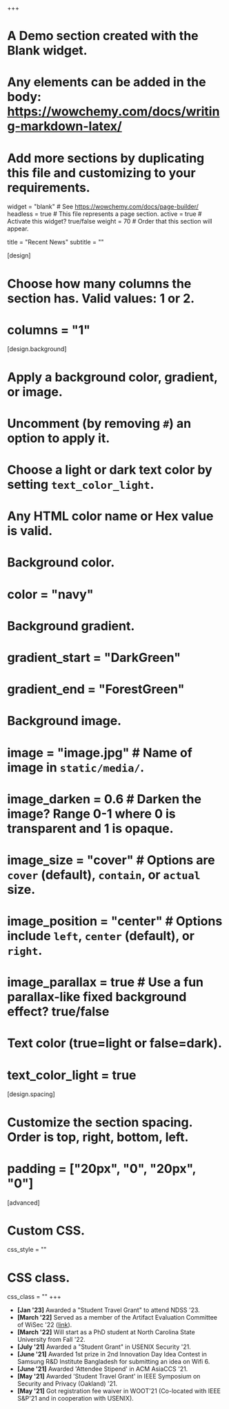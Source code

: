 +++
# A Demo section created with the Blank widget.
# Any elements can be added in the body: https://wowchemy.com/docs/writing-markdown-latex/
# Add more sections by duplicating this file and customizing to your requirements.

widget = "blank"  # See https://wowchemy.com/docs/page-builder/
headless = true  # This file represents a page section.
active = true  # Activate this widget? true/false
weight = 70  # Order that this section will appear.

title = "Recent News"
subtitle = ""

[design]
  # Choose how many columns the section has. Valid values: 1 or 2.
  # columns = "1"

[design.background]
  # Apply a background color, gradient, or image.
  #   Uncomment (by removing `#`) an option to apply it.
  #   Choose a light or dark text color by setting `text_color_light`.
  #   Any HTML color name or Hex value is valid.

  # Background color.
  # color = "navy"
  
  # Background gradient.
  # gradient_start = "DarkGreen"
  # gradient_end = "ForestGreen"
  
  # Background image.
  # image = "image.jpg"  # Name of image in `static/media/`.
  # image_darken = 0.6  # Darken the image? Range 0-1 where 0 is transparent and 1 is opaque.
  # image_size = "cover"  #  Options are `cover` (default), `contain`, or `actual` size.
  # image_position = "center"  # Options include `left`, `center` (default), or `right`.
  # image_parallax = true  # Use a fun parallax-like fixed background effect? true/false
  
  # Text color (true=light or false=dark).
  # text_color_light = true

[design.spacing]
  # Customize the section spacing. Order is top, right, bottom, left.
  # padding = ["20px", "0", "20px", "0"]

[advanced]
 # Custom CSS. 
 css_style = ""
 
 # CSS class.
 css_class = ""
+++

- **[Jan '23]** Awarded a "Student Travel Grant" to attend NDSS '23.
- **[March '22]** Served as a member of the Artifact Evaluation Committee of WiSec '22 ([link](https://wisec2022.cs.utsa.edu/replicability-label/)).
- **[March '22]** Will start as a PhD student at North Carolina State University from Fall '22.
- **[July '21]** Awarded a "Student Grant" in USENIX Security '21.
- **[June '21]** Awarded 1st prize in 2nd Innovation Day Idea Contest in Samsung R&D Institute Bangladesh for submitting an idea on Wifi 6.
- **[June '21]** Awarded 'Attendee Stipend' in ACM AsiaCCS '21.
- **[May '21]** Awarded 'Student Travel Grant' in IEEE Symposium on Security and Privacy (Oakland) '21.
- **[May '21]** Got registration fee waiver in WOOT'21 (Co-located with IEEE S&P'21 and in cooperation with USENIX).